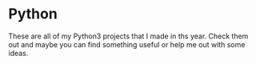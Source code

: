 # Python
These are all of my Python3 projects that I made in ths year.
Check them out and maybe you can find something useful or help me out with some ideas.
